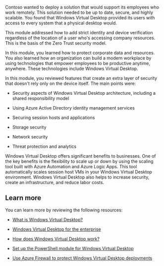Contoso wanted to deploy a solution that would support its employees who work remotely. This solution needed to be up to date, secure, and highly scalable. You found that Windows Virtual Desktop provided its users with access to every system that a physical desktop would.

This module addressed how to add strict identity and device verification regardless of the location of a user who's accessing company resources. This is the basis of the Zero Trust security model. 

In this module, you learned how to protect corporate data and resources. You also learned how an organization can build a modern workplace by using technologies that empower employees to be productive anytime, anywhere. These technologies include Windows Virtual Desktop.

In this module, you reviewed features that create an extra layer of security that doesn't rely only on the device itself. The main points were:

- Security aspects of Windows Virtual Desktop architecture, including a shared responsibility model

- Using Azure Active Directory identity management services

- Securing session hosts and applications

- Storage security

- Network security

- Threat protection and analytics

Windows Virtual Desktop offers significant benefits to businesses. One of the key benefits is the flexibility to scale up or down by using the scaling tool built with Azure Automation and Azure Logic Apps. This tool automatically scales session host VMs in your Windows Virtual Desktop environment. Windows Virtual Desktop also helps to increase security, create an infrastructure, and reduce labor costs.

## Learn more

You can learn more by reviewing the following resources:

- [What is Windows Virtual Desktop?](https://docs.microsoft.com/azure/virtual-desktop/overview?azure-portal=true)

- [Windows Virtual Desktop for the enterprise](https://docs.microsoft.com/azure/architecture/example-scenario/wvd/windows-virtual-desktop?azure-portal=true)

- [How does Windows Virtual Desktop work?](https://docs.microsoft.com/learn/modules/m365-wvd-intro/3-how-windows-virtual-desktop-works?azure-portal=true)

- [Set up the PowerShell module for Windows Virtual Desktop](https://docs.microsoft.com/azure/virtual-desktop/powershell-module?azure-portal=true)

- [Use Azure Firewall to protect Windows Virtual Desktop deployments](https://docs.microsoft.com/azure/firewall/protect-windows-virtual-desktop?azure-portal=true)
